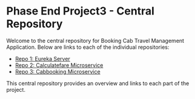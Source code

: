 # Phase End Project3 - Central Repository

Welcome to the central repository for Booking Cab Travel Management Application. Below are links to each of the individual repositories:

- [Repo 1: Eureka Server](https://github.com/PadmaRadhika/CabBooking_EurekaServerEC2.git)
- [Repo 2: Calculatefare Microservice](https://github.com/PadmaRadhika/CabBooking_CalculateFareMsForEC2.git)
- [Repo 3: Cabbooking Microservice](https://github.com/PadmaRadhika/CabBooking_MicroserviceEC2.git)

This central repository provides an overview and links to each part of the project.
